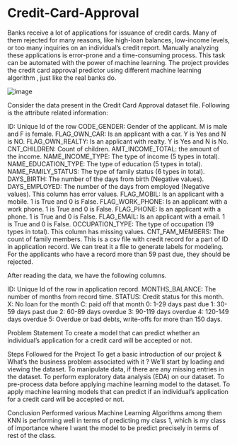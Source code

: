 # Credit-Card-Approval
Banks receive a lot of applications for issuance of credit cards. Many of them rejected for many reasons, like high-loan balances, low-income levels, or too many inquiries on an individual’s credit report. Manually analyzing these applications is error-prone and a time-consuming process. This task can be automated with the power of machine learning. The project provides the credit card approval predictor using different machine learning algorithm , just like the real banks do.

![image](https://github.com/user-attachments/assets/88f1a535-710c-432d-929c-48e106f28cad)

Consider the data present in the Credit Card Approval dataset file.
Following is the attribute related information:

ID: Unique Id of the row
CODE_GENDER: Gender of the applicant. M is male and F is female.
FLAG_OWN_CAR: Is an applicant with a car. Y is Yes and N is NO.
FLAG_OWN_REALTY: Is an applicant with realty. Y is Yes and N is No.
CNT_CHILDREN: Count of children.
AMT_INCOME_TOTAL: the amount of the income.
NAME_INCOME_TYPE: The type of income (5 types in total).
NAME_EDUCATION_TYPE: The type of education (5 types in total).
NAME_FAMILY_STATUS: The type of family status (6 types in total).
DAYS_BIRTH: The number of the days from birth (Negative values).
DAYS_EMPLOYED: The number of the days from employed (Negative values). This column has error values.
FLAG_MOBIL: Is an applicant with a mobile. 1 is True and 0 is False.
FLAG_WORK_PHONE: Is an applicant with a work phone. 1 is True and 0 is False.
FLAG_PHONE: Is an applicant with a phone. 1 is True and 0 is False.
FLAG_EMAIL: Is an applicant with a email. 1 is True and 0 is False.
OCCUPATION_TYPE: The type of occupation (19 types in total). This column has missing values.
CNT_FAM_MEMBERS: The count of family members.
This is a csv file with credit record for a part of ID in application record. We can treat it a file to generate labels for modeling. For the applicants who have a record more than 59 past due, they should be rejected.

After reading the data, we have the following columns.

ID: Unique Id of the row in application record. MONTHS_BALANCE: The number of months from record time. STATUS: Credit status for this month. X: No loan for the month C: paid off that month 0: 1-29 days past due 1: 30-59 days past due 2: 60-89 days overdue 3: 90-119 days overdue 4: 120-149 days overdue 5: Overdue or bad debts, write-offs for more than 150 days.

Problem Statement
To create a model that can predict whether an individual’s application for a credit card will be accepted or not.

Steps Followed for the Project
To get a basic introduction of our project & What’s the business problem associated with it ?
We’ll start by loading and viewing the dataset.
To manipulate data, if there are any missing entries in the dataset.
To perform exploratory data analysis (EDA) on our dataset.
To pre-process data before applying machine learning model to the dataset.
To apply machine learning models that can predict if an individual’s application for a credit card will be accepted or not.

Conclusion
Performed various Machine Learning Algorithms among them KNN is performing well in terms of predicting my class 1, which is my class of importance where I want the model to be predict precisely in terms of rest of the class.


